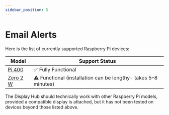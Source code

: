 ```yaml
---
sidebar_position: 5
---
```


# Email Alerts

Here is the list of currently supported Raspberry Pi devices:

| **Model**                                                 | **Support Status**                                                        |
|-----------------------------------------------------------|----------------------------------------------------------------------------|
| [Pi 400](https://www.raspberrypi.com/products/raspberry-pi-400/)        | ✅ Fully Functional                                                       |
| [Zero 2 W](https://www.raspberrypi.com/products/raspberry-pi-zero-2-w/) | ⚠️ Functional (installation can be lengthy- takes 5–8 minutes)          |

The Display Hub should technically work with other Raspberry Pi models, provided a compatible display is attached, but it has not been tested on devices beyond those listed above.
